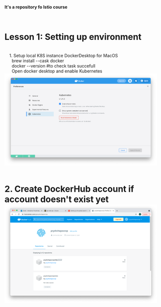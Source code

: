 <B>It's a repository fo Istio course</b><br><br>
&nbsp;&nbsp;<h1>Lesson 1: Setting up environment </h1><br>
&nbsp;&nbsp;&nbsp;&nbsp;1. Setup local K8S instance DockerDesktop for MacOS <br>
&nbsp;&nbsp;&nbsp;&nbsp;&nbsp;&nbsp;brew install --cask docker <br>
&nbsp;&nbsp;&nbsp;&nbsp;&nbsp;&nbsp;docker --version #to check task succefull <br>
&nbsp;&nbsp;&nbsp;&nbsp;&nbsp;&nbsp;Open  docker desktop and enable Kubernetes
![Screenshot](Lesson1/k8s_in_dd.png)
&nbsp;&nbsp;<h1>2. Create DockerHub account if account doesn't exist yet
![Screenshot](Lesson1/DockerHub.png)

